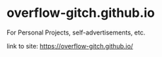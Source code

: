 # overflow-gitch.github.io
For Personal Projects, self-advertisements, etc.

link to site: https://overflow-gitch.github.io/
